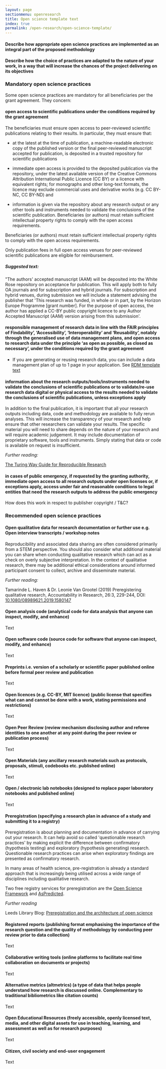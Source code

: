 ```yaml
---
layout: page
sectionmenu: openresearch
title: Open science template text
index: true
permalink: /open-research/open-science-template/
---
```


#### Describe how appropriate open science practices are implemented as an integral part of the proposed methodology 
#### Describe how the choice of practices are adapted to the nature of your work, in a way that will increase the chances of the project delivering on its objectives

### Mandatory open science practices 

Some open science practices are mandatory for all beneficiaries per the grant agreement. They concern:

#### open access to scientific publications under the conditions required by the grant agreement

The beneficiaries must ensure open access to peer-reviewed scientific publications relating to their results. In particular, they must ensure that:  

* at the latest at the time of publication, a machine-readable electronic copy of the published version or the final peer-reviewed manuscript accepted for publication, is deposited in a trusted repository for scientific publications  

* immediate open access is provided to the deposited publication via the repository, under the latest available version of the Creative Commons Attribution International Public Licence (CC BY) or a licence with equivalent rights; for monographs and other long-text formats, the licence may exclude commercial uses and derivative works (e.g. CC BY-NC, CC BY-ND) and  

* information is given via the repository about any research output or any other tools and instruments needed to validate the conclusions of the scientific publication. Beneficiaries (or authors) must retain sufficient intellectual property rights to comply with the open access requirements. 

Beneficiaries (or authors) must retain sufficient intellectual property rights to comply with the open access requirements. 

Only publication fees in full open access venues for peer-reviewed scientific publications are eligible for reimbursement. 

##### Suggested text:
"The authors' accepted manuscript (AAM) will be deposited into the White Rose repository on acceptance for publication. This will apply both to fully OA journals and for subscription and hybrid journals. For subscription and hybrid venues, during submission we will include a statement advising the publisher that 'This research was funded, in whole or in part, by the Horizon Europe Programme [grant number]. For the purpose of open access, the author has applied a CC-BY public copyright licence to any Author Accepted Manuscript (AAM) version arising from this submission'.


#### responsible management of research data in line with the FAIR principles of Findability’, ‘Accessibility’, ‘Interoperability’ and ‘Reusability’, notably through the generalised use of data management plans, and open access to research data under the principle ‘as open as possible, as closed as necessary’, under the conditions required by the grant agreement

* If you are generating or reusing research data, you can include a data management plan of up to 1 page in your application. See [RDM template text](https://handbook.researchdata.leeds.ac.uk/open-research/rdm-template/)


#### information about the research outputs/tools/instruments needed to validate the conclusions of scientific publications or to validate/re-use research data digital or physical access to the results needed to validate the conclusions of scientific publications, unless exceptions apply

In addition to the final publication, it is important that all your research outputs including data, code and methodology are available to fully rerun analyses. This will increase the transparency of your research and help ensure that other researchers can validate your results. The specific material you will need to share depends on the nature of your research and will require academic judgement. It may include documentation of proprietary software, tools and instruments. Simply stating that data or code is available on request is insufficient.

_Further reading:_

[The Turing Way Guide for Reproducible Research](https://the-turing-way.netlify.app/reproducible-research/reproducible-research.html)

#### in cases of public emergency, if requested by the granting authority, immediate open access to all research outputs under open licenses or, if exceptions apply, access under fair and reasonable conditions to legal entities that need the research outputs to address the public emergency

How does this work in respect to publisher copyright / T&C?


### Recommended open science practices

#### Open qualitative data for research documentation or further use e.g. Open interview transcripts / workshop notes

Reproducibility and associated data sharing are often considered primarily from a STEM perspective. You should also consider what additional material you can share when conducting qualitative research which can act as a check on overly subjective interpretation. In the context of qualitative research, there may be additional ethical considerations around informed participant consent to collect, archive and disseminate material.

*Further reading:* 

Tamarinde L. Haven & Dr. Leonie Van Grootel (2019) Preregistering qualitative research, Accountability in Research, 26:3, 229-244, DOI: [10.1080/08989621.2019.1580147](https://doi.org/10.1080/08989621.2019.1580147)

#### Open analysis code (analytical code for data analysis that anyone can inspect, modify, and enhance)

Text


#### Open software code (source code for software that anyone can inspect, modify, and enhance)

Text


#### Preprints i.e. version of a scholarly or scientific paper published online before formal peer review and publication

Text

#### Open licences (e.g. CC-BY, MIT licence) (public license that specifies what can and cannot be done with a work, stating permissions and restrictions)

Text


#### Open Peer Review (review mechanism disclosing author and referee identities to one another at any point during the peer review or publication process)

Text

#### Open Materials (any ancillary research materials such as protocols, proposals, stimuli, codebooks etc. published online)

Text

#### Open / electronic lab notebooks (designed to replace paper laboratory notebooks and published online)

Text

#### Preregistration (specifying a research plan in advance of a study and submitting it to a registry)

Preregistration is about planning and documentation in advance of carrying out your research. It can help avoid so called 'questionable research practices' by making explicit the difference between confirmatory (hypothesis testing) and exploratory (hypothesis generating) research. Questionable research practices can arise when exploratory findings are presented as confirmatory research.  

In many areas of health science, pre-registration is already a standard approach that is increasingly being utilised across a wide range of disciplines including qualitative research.

Two free registry services for preregistration are the [Open Science Framework](https://osf.io/prereg/) and [AsPredicted](https://aspredicted.org/).

_Further reading_

Leeds Library Blog: [Preregistration and the architecture of open science](https://leedsunilibrary.wordpress.com/2021/07/30/preregistration-and-the-architecture-of-open-science/)

#### Registered reports (publishing format emphasising the importance of the research question and the quality of methodology by conducting peer review prior to data collection)

Text


#### Collaborative writing tools (online platforms to facilitate real time collaboration on documents or projects)

Text


#### Alternative metrics (altmetrics) (a type of data that helps people understand how research is discussed online. Complementary to traditional bibliometrics like citation counts)

Text


#### Open Educational Resources (freely accessible, openly licensed text, media, and other digital assets for use in teaching, learning, and assessment as well as for research purposes)

Text


#### Citizen, civil society and end-user engagement

Text
